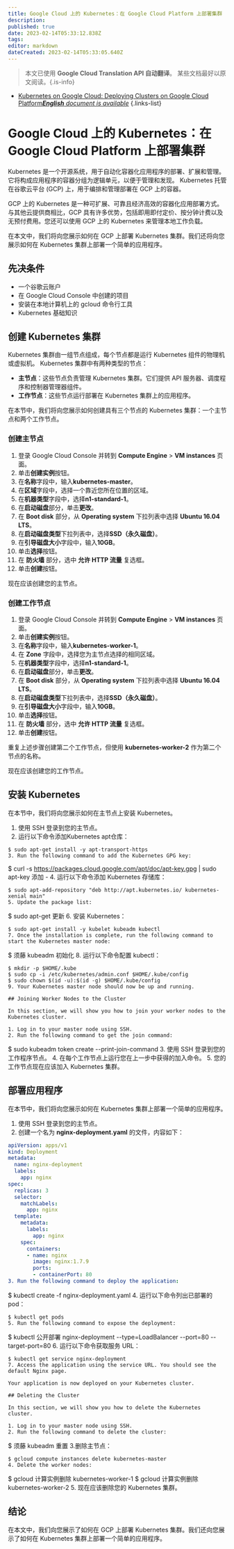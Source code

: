 ```yaml
---
title: Google Cloud 上的 Kubernetes：在 Google Cloud Platform 上部署集群
description: 
published: true
date: 2023-02-14T05:33:12.838Z
tags: 
editor: markdown
dateCreated: 2023-02-14T05:33:05.640Z
---
```


> 本文已使用 **Google Cloud Translation API 自动翻译**。
某些文档最好以原文阅读。{.is-info}



- [Kubernetes on Google Cloud: Deploying Clusters on Google Cloud Platform***English** document is available*](/en/Knowledge-base/Kubernetes/kubernetes-on-google-cloud-deploying-clusters-on-google-cloud-platform)
{.links-list}


# Google Cloud 上的 Kubernetes：在 Google Cloud Platform 上部署集群

Kubernetes 是一个开源系统，用于自动化容器化应用程序的部署、扩展和管理。它将构成应用程序的容器分组为逻辑单元，以便于管理和发现。 Kubernetes 托管在谷歌云平台 (GCP) 上，用于编排和管理部署在 GCP 上的容器。

GCP 上的 Kubernetes 是一种可扩展、可靠且经济高效的容器化应用部署方式。与其他云提供商相比，GCP 具有许多优势，包括即用即付定价、按分钟计费以及无预付费用。您还可以使用 GCP 上的 Kubernetes 来管理本地工作负载。

在本文中，我们将向您展示如何在 GCP 上部署 Kubernetes 集群。我们还将向您展示如何在 Kubernetes 集群上部署一个简单的应用程序。

## 先决条件

- 一个谷歌云账户
- 在 Google Cloud Console 中创建的项目
- 安装在本地计算机上的 gcloud 命令行工具
- Kubernetes 基础知识

## 创建 Kubernetes 集群

Kubernetes 集群由一组节点组成，每个节点都是运行 Kubernetes 组件的物理机或虚拟机。 Kubernetes 集群中有两种类型的节点：

- **主节点**：这些节点负责管理 Kubernetes 集群。它们提供 API 服务器、调度程序和控制器管理器组件。
- **工作节点**：这些节点运行部署在 Kubernetes 集群上的应用程序。

在本节中，我们将向您展示如何创建具有三个节点的 Kubernetes 集群：一个主节点和两个工作节点。

### 创建主节点

1. 登录 Google Cloud Console 并转到 **Compute Engine** > **VM instances** 页面。
2. 单击**创建实例**按钮。
3. 在**名称**字段中，输入**kubernetes-master**。
4. 在**区域**字段中，选择一个靠近您所在位置的区域。
5. 在**机器类型**字段中，选择**n1-standard-1**。
6. 在**启动磁盘**部分，单击**更改**。
7. 在 **Boot disk** 部分，从 **Operating system** 下拉列表中选择 **Ubuntu 16.04 LTS**。
8. 在**启动磁盘类型**下拉列表中，选择**SSD（永久磁盘）**。
9. 在**引导磁盘大小**字段中，输入**10GB**。
10. 单击**选择**按钮。
11. 在 **防火墙** 部分，选中 **允许 HTTP 流量** 复选框。
12. 单击**创建**按钮。

现在应该创建您的主节点。

### 创建工作节点

1. 登录 Google Cloud Console 并转到 **Compute Engine** > **VM instances** 页面。
2. 单击**创建实例**按钮。
3. 在**名称**字段中，输入**kubernetes-worker-1**。
4. 在 **Zone** 字段中，选择您为主节点选择的相同区域。
5. 在**机器类型**字段中，选择**n1-standard-1**。
6. 在**启动磁盘**部分，单击**更改**。
7. 在 **Boot disk** 部分，从 **Operating system** 下拉列表中选择 **Ubuntu 16.04 LTS**。
8. 在**启动磁盘类型**下拉列表中，选择**SSD（永久磁盘）**。
9. 在**引导磁盘大小**字段中，输入**10GB**。
10. 单击**选择**按钮。
11. 在 **防火墙** 部分，选中 **允许 HTTP 流量** 复选框。
12. 单击**创建**按钮。

重复上述步骤创建第二个工作节点，但使用 **kubernetes-worker-2** 作为第二个节点的名称。

现在应该创建您的工作节点。

## 安装 Kubernetes

在本节中，我们将向您展示如何在主节点上安装 Kubernetes。

1. 使用 SSH 登录到您的主节点。
2. 运行以下命令添加Kubernetes apt仓库：

```
$ sudo apt-get install -y apt-transport-https
3. Run the following command to add the Kubernetes GPG key:

```
$ curl -s https://packages.cloud.google.com/apt/doc/apt-key.gpg | sudo apt-key 添加 -
4. 运行以下命令添加 Kubernetes 存储库：

```
$ sudo apt-add-repository "deb http://apt.kubernetes.io/ kubernetes-xenial main"
5. Update the package list:

```
$ sudo apt-get 更新
6. 安装 Kubernetes：

```
$ sudo apt-get install -y kubelet kubeadm kubectl
7. Once the installation is complete, run the following command to start the Kubernetes master node:

```
$ 须藤 kubeadm 初始化
8. 运行以下命令配置 kubectl：

```
$ mkdir -p $HOME/.kube
$ sudo cp -i /etc/kubernetes/admin.conf $HOME/.kube/config
$ sudo chown $(id -u):$(id -g) $HOME/.kube/config
9. Your Kubernetes master node should now be up and running.

## Joining Worker Nodes to the Cluster

In this section, we will show you how to join your worker nodes to the Kubernetes cluster.

1. Log in to your master node using SSH.
2. Run the following command to get the join command:

```
$ sudo kubeadm token create --print-join-command
3. 使用 SSH 登录到您的工作程序节点。
4. 在每个工作节点上运行您在上一步中获得的加入命令。
5. 您的工作节点现在应该加入 Kubernetes 集群。

## 部署应用程序

在本节中，我们将向您展示如何在 Kubernetes 集群上部署一个简单的应用程序。

1. 使用 SSH 登录到您的主节点。
2. 创建一个名为 **nginx-deployment.yaml** 的文件，内容如下：

```yaml
apiVersion: apps/v1
kind: Deployment
metadata:
  name: nginx-deployment
  labels:
    app: nginx
spec:
  replicas: 3
  selector:
    matchLabels:
      app: nginx
  template:
    metadata:
      labels:
        app: nginx
    spec:
      containers:
      - name: nginx
        image: nginx:1.7.9
        ports:
        - containerPort: 80
3. Run the following command to deploy the application:

```
$ kubectl create -f nginx-deployment.yaml
4. 运行以下命令列出已部署的 pod：

```
$ kubectl get pods
5. Run the following command to expose the deployment:

```
$ kubectl 公开部署 nginx-deployment --type=LoadBalancer --port=80 --target-port=80
6. 运行以下命令获取服务 URL：

```
$ kubectl get service nginx-deployment
7. Access the application using the service URL. You should see the default Nginx page.

Your application is now deployed on your Kubernetes cluster.

## Deleting the Cluster

In this section, we will show you how to delete the Kubernetes cluster.

1. Log in to your master node using SSH.
2. Run the following command to delete the cluster:

```
$ 须藤 kubeadm 重置
3.删除主节点：

```
$ gcloud compute instances delete kubernetes-master
4. Delete the worker nodes:

```
$ gcloud 计算实例删除 kubernetes-worker-1
$ gcloud 计算实例删除 kubernetes-worker-2
5. 现在应该删除您的 Kubernetes 集群。

## 结论

在本文中，我们向您展示了如何在 GCP 上部署 Kubernetes 集群。我们还向您展示了如何在 Kubernetes 集群上部署一个简单的应用程序。